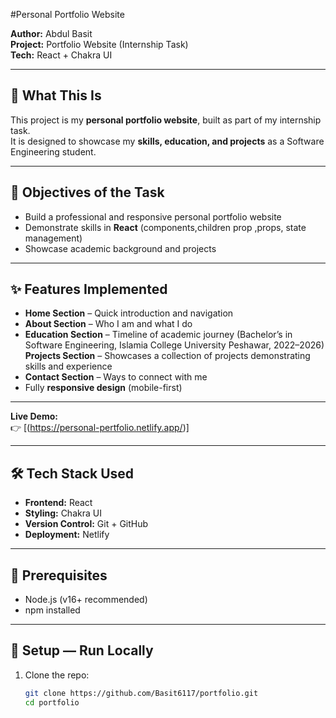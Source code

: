  #Personal Portfolio Website

**Author:** Abdul Basit  
**Project:** Portfolio Website (Internship Task)  
**Tech:** React + Chakra UI

---

## 📘 What This Is
This project is my **personal portfolio website**, built as part of my internship task.  
It is designed to showcase my **skills, education, and projects** as a Software Engineering student.

---

## 🎯 Objectives of the Task
- Build a professional and responsive personal portfolio website  
- Demonstrate skills in **React** (components,children prop ,props, state management)  
- Showcase academic background and projects
---

## ✨ Features Implemented
- **Home Section** – Quick introduction and navigation  
- **About Section** – Who I am and what I do  
- **Education Section** – Timeline of academic journey (Bachelor’s in Software Engineering, Islamia College University Peshawar, 2022–2026)  
**Projects Section** – Showcases a collection of projects demonstrating skills and  experience  
- **Contact Section** – Ways to connect with me  
- Fully **responsive design** (mobile-first)

---
 

**Live Demo:**  
👉 [(https://personal-pertfolio.netlify.app/)]

---

## 🛠 Tech Stack Used
- **Frontend:** React  
- **Styling:** Chakra UI  
- **Version Control:** Git + GitHub  
- **Deployment:** Netlify

---

## 🔑 Prerequisites
- Node.js (v16+ recommended)  
- npm installed  

---

## 🚀 Setup — Run Locally
1. Clone the repo:  
   ```bash
   git clone https://github.com/Basit6117/portfolio.git
   cd portfolio

